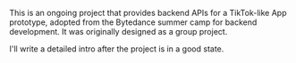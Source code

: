 This is an ongoing project that provides backend APIs for a TikTok-like App prototype, adopted from the Bytedance summer camp for backend development. It was originally designed as a group project.

I'll write a detailed intro after the project is in a good state.
